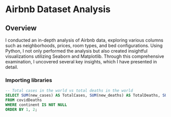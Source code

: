 # Airbnb Dataset Analysis 

## Overview
I conducted an in-depth analysis of Airbnb data, exploring various columns such as neighborhoods, prices, room types, and bed configurations. Using Python, I not only performed the analysis but also created insightful visualizations utilizing Seaborn and Matplotlib. Through this comprehensive examination, I uncovered several key insights, which I have presented in detail.

### Importing libraries  
```sql
-- Total cases in the world vs total deaths in the world
SELECT SUM(new_cases) AS TotalCases, SUM(new_deaths) AS TotalDeaths, SUM(new_deaths) / SUM(new_cases) * 100 AS DeathPercentage
FROM covidDeaths
WHERE continent IS NOT NULL
ORDER BY 1, 2;
```

